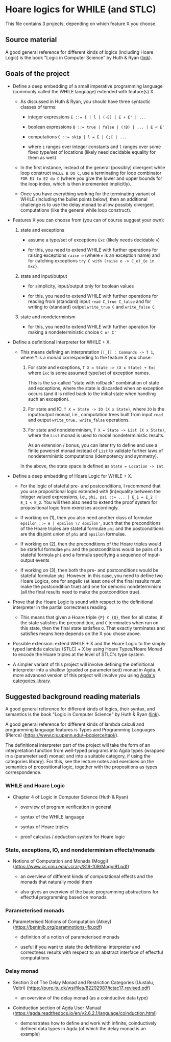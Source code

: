 # Hoare logics for WHILE (and STLC)

This file contains 3 projects, depending on which feature X you choose.

## Source material

A good general reference for different kinds of logics (including
Hoare Logic) is the book "Logic in Computer Science" by Huth & Ryan
([link](https://www.cs.bham.ac.uk/research/projects/lics/)).

## Goals of the project

* Define a deep embedding of a small imperative programming language
  (commonly called the WHILE language) extended with feature(s) X.

  - As discussed in Huth & Ryan, you should have three syntactic classes
    of terms:
    
    - integer expressions `E ::= i | l | (-E) | E + E' | ...`

    - boolean expressions `B ::= true | false | (!B) | ... | E < E'`
    
    - computations `C ::= skip | l = E | C;C | ...`
    
    - where `i` ranges over integer constants and `l` ranges over
      some fixed type/set of locations (likely need decidable equality
      for them as well)

  - In the first instance, instead of the general (possibly) divergent
    while loop construct `WHILE B DO C`, use a terminating for loop
    combinator `FOR E1 to E2 do C` (where you give the lower and upper
    bounds for the loop index, which is then incremented implicitly).

  - Once you have everything working for the terminating variant of
    WHILE (including the bullet points below), then an additional
    challenge is to use the delay monad to allow possibly divergent
    computations (like the general while loop construct).

* Features X you can choose from (you can of course suggest your own):

  1. state and exceptions
  
     - assume a type/set of exceptions `Exc` (likely needs decidable `≡`)
  
     - for this, you need to extend WHILE with further operations for
       raising exceptions `raise e` (where `e` is an exception name) and
       for catching exceptions `try C with (raise e -> C_e)_{e in Exc}`.
  
  2. state and input/output
  
     - for simplicity, input/output only for boolean values
  
     - for this, you need to extend WHILE with further operations for
       reading from (standard) input `read C_true C_false` and for
       writing to (standard) output `write_true C` and `write_false C`
  
  3. state and nondeterminism

     - for this, you need to extend WHILE with further operation for
       making a nondeterministic choice `C or C'`

* Define a definitional interpreter for WHILE + X.

  - This means defining an interpretation `[[_]] : Commands -> T 1`,
    where `T` is a monad corresponding to the feature X you chose:

    1. For state and exceptions, `T X = State -> (X x State) + Exc`
       where `Exc` is some assumed type/set of exception names.
       
       This is the so-called "state with rollback" combination of
       state and exceptions, where the state is discarded when an 
       exception occurs (and it is rolled back to the initial state
       when handling such an exception).

    2. For state and IO, `T X = State -> IO (X x State)`, where `IO`
       is the input/output monad, i.e., computation trees built from 
       input `read` and output `write_true, write_false` operations.
       
    3. For state and nondeterminism, `T X = State -> List (X x State)`, 
       where the `List` monad is used to model nondeterministic results.
       
       As an extension / bonus, you can later try to define and use a 
       finite powerset monad instead of `List` to validate further laws
       of nondeterministic computations (idempotency and symmetry).
    
    In the above, the state space is defined as `State = Location -> Int`.

* Define a deep embedding of Hoare Logic for WHILE + X.
    
  - For the logic of stateful pre- and postconditions, I recommend that you
    use propositional logic extended with (in)equality between the integer
    valued expressions, i.e., `phi, psi ::= ... | E_1 = E_2 | E_1 < E_2`.
    You will then also need to extend the proof system for propositional
    logic from exercises accordingly.
    
  - If working on (1), then you also need another class of formulae 
    `epsilon ::= e | epsilon \/ epsilon'`, such that the preconditions 
    of the Hoare triples are stateful formulae `phi` and the postconditions
    are the disjoint union of `phi` and `epsilon` formulae.
    
  - If working on (2), then the preconditions of the Hoare triples would
    be stateful formulae `phi` and the postconditions would be pairs of
    a stateful formula `phi` and a formula specifying a sequence of 
    input-output events
    
  - If working on (3), then both the pre- and postconditions would be 
    stateful formulae `phi`. However, in this case, you need to define
    two Hoare Logics, one for angelic (at least one of the final results
    must make the postcondition true) and one for demonic nondeterminism
    (all the final results need to make the postcondition true).

* Prove that the Hoare Logic is sound with respect to the definitional
  interpreter in the partial correctness reading:
  
  - This means that given a Hoare triple `{P} C {Q}`, then for all states, 
    if the state satisfies the precondition, and `C` terminates when run
    on this state, then the final state satisfies `Q`. That exactly 
    terminates and satisfies means here depends on the X you chose above.

* Possible extension: extend WHILE + X and the Hoare Logic to the simply
  typed lambda calculus (STLC) + X by using Hoare Types/Hoare Monad to
  encode the Hoare triples at the level of STLC's type system.

* A simpler variant of this project will involve defining the
  definitional interpreter into a shallow (graded or parameterised) monad
  in Agda. A more advanced version of this project will involve you using
  [Agda's categories library](https://github.com/agda/agda-categories).

## Suggested background reading materials

A good general reference for different kinds of logics, their syntax,
and semantics is the book "Logic in Computer Science" by Huth & Ryan
([link](https://www.cs.bham.ac.uk/research/projects/lics/)).

A good general reference for different kinds of lambda calculi and
programming language features is Types and Programming Languages
(Pierce) (https://www.cis.upenn.edu/~bcpierce/tapl/).

The definitional interpreter part of the project will take the form of
an interpretation function from well-typed programs into Agda types
(wrapped in a (parameterised) monad; and into a suitable category, if
using the categories library). For this, see the lecture notes and
exercises on the semantics of propositional logic, together with the
propositions as types correspondence.

### WHILE and Hoare Logic

* Chapter 4 of Logic in Computer Science (Huth & Ryan)

  - overview of program verification in general

  - syntax of the WHILE language

  - syntax of Hoare triples

  - proof calculus / deduction system for Hoare logic

### State, exceptions, IO, and nondeterminism effects/monads

* Notions of Computation and Monads (Moggi)
  (https://www.cs.cmu.edu/~crary/819-f09/Moggi91.pdf)

  - an overview of different kinds of computational effects and
    the monads that naturally model them

  - also gives an overview of the basic programming abstractions
    for effectful programming based on monads

### Parameterised monads

* Parameterised Notions of Computation (Atkey)
  (https://bentnib.org/paramnotions-jfp.pdf)

  - definition of a notion of parameterised monads

  - useful if you want to state the definitional interpreter and
    correctness results with respect to an abstract interface of
    effectful computations

### Delay monad

* Section 3 of The Delay Monad and Restriction Categories (Uustalu,
  Veltri) (https://pure.itu.dk/ws/files/82292987/ictac17_revised.pdf)

  - an overview of the delay monad (as a coinductive data type)

* Coinduction section of Agda User Manual
  (https://agda.readthedocs.io/en/v2.6.2.1/language/coinduction.html)

  - demonstrates how to define and work with infinite, coinductively
    defined data types in Agda (of which the delay monad is an example)
